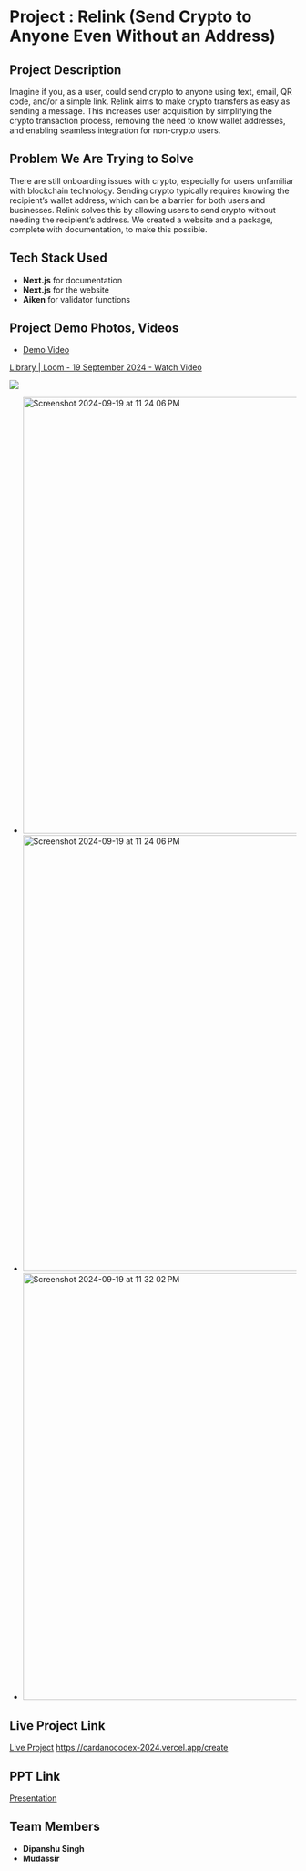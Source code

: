 # Project : Relink (Send Crypto to Anyone Even Without an Address)

## Project Description

Imagine if you, as a user, could send crypto to anyone using text, email, QR code, and/or a simple link. Relink aims to make crypto transfers as easy as sending a message. This increases user acquisition by simplifying the crypto transaction process, removing the need to know wallet addresses, and enabling seamless integration for non-crypto users.

## Problem We Are Trying to Solve

There are still onboarding issues with crypto, especially for users unfamiliar with blockchain technology. Sending crypto typically requires knowing the recipient’s wallet address, which can be a barrier for both users and businesses. Relink solves this by allowing users to send crypto without needing the recipient’s address. We created a website and a package, complete with documentation, to make this possible.

## Tech Stack Used

- **Next.js** for documentation
- **Next.js** for the website
- **Aiken** for validator functions

## Project Demo Photos, Videos

- [Demo Video](https://www.loom.com/share/e61cc6da49a743deaef37cc0148f8fa1)

<a href="https://www.loom.com/share/6092f545861d45a6b1387f8af7dd1f63">
      <p>Library | Loom - 19 September 2024 - Watch Video</p>
</a>
<a href="https://www.loom.com/share/6092f545861d45a6b1387f8af7dd1f63">
      <img style="max-width:300px;" src="https://cdn.loom.com/sessions/thumbnails/6092f545861d45a6b1387f8af7dd1f63-790e4a5bbda023dd-full-play.gif">
</a>

- <img width="766" alt="Screenshot 2024-09-19 at 11 24 06 PM" src="https://github.com/user-attachments/assets/efc5909d-7bb4-423f-a129-ea940111a54d">
- <img width="766" alt="Screenshot 2024-09-19 at 11 24 06 PM" src="https://github.com/user-attachments/assets/3974a689-e320-4fe5-bfd5-2fc9df36d66f">



- <img width="749" alt="Screenshot 2024-09-19 at 11 32 02 PM" src="https://github.com/user-attachments/assets/7501bde1-a88d-4226-9a97-66905a37b577">



## Live Project Link

[Live Project](https://cardanocodex-2024.vercel.app/create)
https://cardanocodex-2024.vercel.app/create

## PPT Link

[Presentation](https://gamma.app/docs/Relink-Revolutionizing-Crypto-Transfers-24d6zegm2lfuz3q)


## Team Members

- **Dipanshu Singh**
- **Mudassir**
